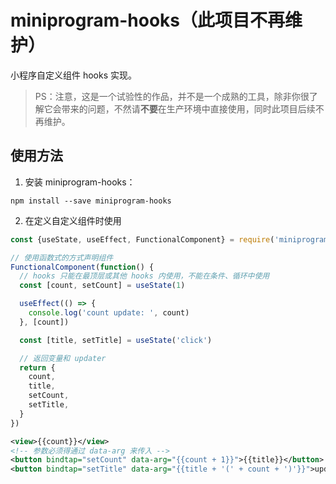 # miniprogram-hooks（此项目不再维护）

小程序自定义组件 hooks 实现。

> PS：注意，这是一个试验性的作品，并不是一个成熟的工具，除非你很了解它会带来的问题，不然请**不要**在生产环境中直接使用，同时此项目后续不再维护。

## 使用方法

1. 安装 miniprogram-hooks：

```
npm install --save miniprogram-hooks
```

2. 在定义自定义组件时使用

```js
const {useState, useEffect, FunctionalComponent} = require('miniprogram-hooks')

// 使用函数式的方式声明组件
FunctionalComponent(function() {
  // hooks 只能在最顶层或其他 hooks 内使用，不能在条件、循环中使用
  const [count, setCount] = useState(1)

  useEffect(() => {
    console.log('count update: ', count)
  }, [count])

  const [title, setTitle] = useState('click')

  // 返回变量和 updater
  return {
    count,
    title,
    setCount,
    setTitle,
  }
})
```

```xml
<view>{{count}}</view>
<!-- 参数必须得通过 data-arg 来传入 -->
<button bindtap="setCount" data-arg="{{count + 1}}">{{title}}</button>
<button bindtap="setTitle" data-arg="{{title + '(' + count + ')'}}">update btn text</button>
```
